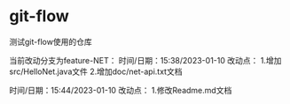 # git-flow
测试git-flow使用的仓库


当前改动分支为feature-NET：
时间/日期：15:38/2023-01-10
改动点：
1.增加src/HelloNet.java文件
2.增加doc/net-api.txt文档

时间/日期：15:44/2023-01-10
改动点：
1.修改Readme.md文档





